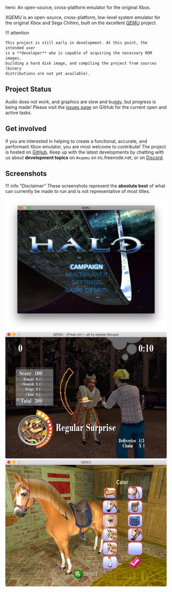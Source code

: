 hero: An open-source, cross-platform emulator for the original Xbox.

XQEMU is an open-source, cross-platform, low-level system emulator for the
original Xbox and Sega Chihiro, built on the excellent
[QEMU](https://www.qemu.org/) project.

!!! attention

    This project is still early in development. At this point, the intended user
    is a **developer** who is capable of acquiring the necessary ROM images,
    building a hard disk image, and compiling the project from sources (binary
    distributions are not yet available).

Project Status
--------------
Audio does not work, and graphics are slow and buggy, but
progress is being made! Please visit the [issues
page](https://github.com/xqemu/xqemu/issues) on GitHub for the current open and
active tasks.

Get involved
------------
If you are interested in helping to create a functional, accurate, and
performant Xbox emulator, you are most welcome to contribute! The project is
hosted on [GitHub](https://github.com/xqemu/xqemu). Keep up with the latest
developments by chatting with us about **development topics** on `#xqemu` on
irc.freenode.net, or on [Discord](https://discord.gg/WxJPPyz).

Screenshots
-----------

!!! info "Disclaimer"
    These screenshots represent the **absolute best** of what can
    currently be made to run and is not representative of most titles.

![Halo](screenshots/halo.png)
![King](screenshots/king.png)
![Barbie](screenshots/barbie.png)

